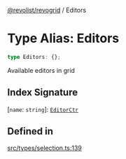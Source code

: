 [@revolist/revogrid](README.md) / Editors

# Type Alias: Editors

```ts
type Editors: {};
```

Available editors in grid

## Index Signature

 \[`name`: `string`\]: [`EditorCtr`](TypeAlias.EditorCtr.md)

## Defined in

[src/types/selection.ts:139](https://github.com/revolist/revogrid/blob/684eab34b16e993178d736466d35507eda9850cd/src/types/selection.ts#L139)
